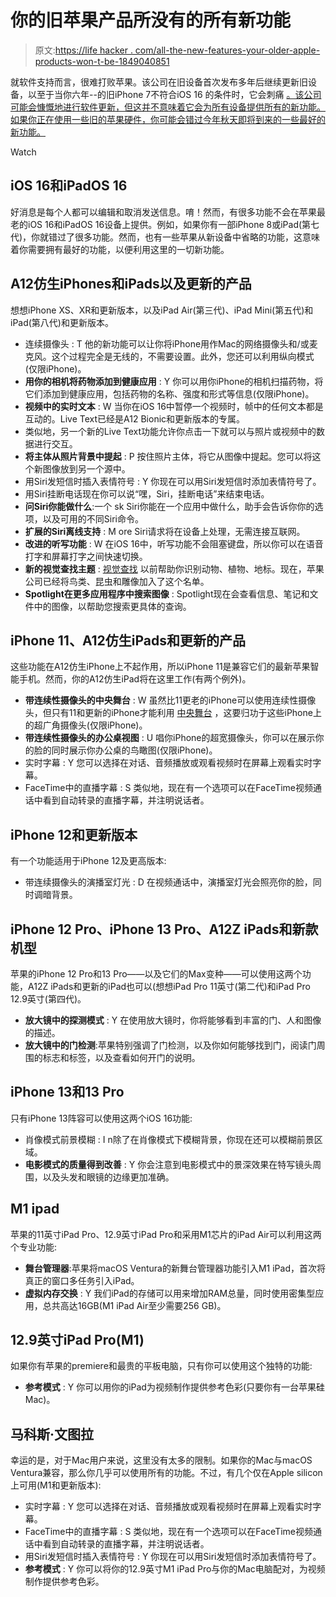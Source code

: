 # 你的旧苹果产品所没有的所有新功能

> 原文:[https://life hacker . com/all-the-new-features-your-older-apple-products-won-t-be-1849040851](https://lifehacker.com/all-the-new-features-your-older-apple-products-won-t-be-1849040851)

就软件支持而言，很难打败苹果。该公司在旧设备首次发布多年后继续更新旧设备，以至于当你六年--的旧iPhone 7不符合iOS 16 的条件时，它会刺痛 [。该公司可能会慷慨地进行软件更新，但这并不意味着它会为所有设备提供所有的新功能。如果你正在使用一些旧的苹果硬件，你可能会错过今年秋天即将到来的一些最好的新功能。](https://lifehacker.com/these-apple-devices-won-t-get-software-updates-anymore-1849033297) 

Watch

## iOS 16和iPadOS 16

好消息是每个人都可以编辑和取消发送信息。唷！然而，有很多功能不会在苹果最老的iOS 16和iPadOS 16设备上提供。例如，如果你有一部iPhone 8或iPad(第七代)，你就错过了很多功能。然而，也有一些苹果从新设备中省略的功能，这意味着你需要拥有最好的功能，以便利用这里的一切新功能。

## A12仿生iPhones和iPads以及更新的产品

想想iPhone XS、XR和更新版本，以及iPad Air(第三代)、iPad Mini(第五代)和iPad(第八代)和更新版本。

*   连续摄像头 : T 他的新功能可以让你将iPhone用作Mac的网络摄像头和/或麦克风。这个过程完全是无线的，不需要设置。此外，您还可以利用纵向模式(仅限iPhone)。
*   **用你的相机将药物添加到健康应用** : Y 你可以用你iPhone的相机扫描药物，将它们添加到健康应用，包括药物的名称、强度和形式等信息(仅限iPhone)。
*   **视频中的实时文本** : W 当你在iOS 16中暂停一个视频时，帧中的任何文本都是互动的。Live Text已经是A12 Bionic和更新版本的专属。
*   类似地，另一个新的Live Text功能允许你点击一下就可以与照片或视频中的数据进行交互。
*   **将主体从照片背景中提起** : P 按住照片主体，将它从图像中提起。您可以将这个新图像放到另一个源中。
*   用Siri发短信时插入表情符号 : Y 你现在可以用Siri发短信时添加表情符号了。
*   用Siri挂断电话现在你可以说“嘿，Siri，挂断电话”来结束电话。
*   **问Siri你能做什么**:一个 sk Siri你能在一个应用中做什么，助手会告诉你你的选项，以及可用的不同Siri命令。
*   **扩展的Siri离线支持** : M ore Siri请求将在设备上处理，无需连接互联网。
*   **改进的听写功能** : W 在iOS 16中，听写功能不会阻塞键盘，所以你可以在语音打字和屏幕打字之间快速切换。
*   **新的视觉查找主题** : [视觉查找](https://lifehacker.com/you-can-now-use-your-iphone-to-identify-animals-plants-1848945035) 以前帮助你识别动物、植物、地标。现在，苹果公司已经将鸟类、昆虫和雕像加入了这个名单。
*   **Spotlight在更多应用程序中搜索图像** : Spotlight现在会查看信息、笔记和文件中的图像，以帮助您搜索更具体的查询。

## iPhone 11、A12仿生iPads和更新的产品

这些功能在A12仿生iPhone上不起作用，所以iPhone 11是兼容它们的最新苹果智能手机。然而，你的A12仿生iPad将在这里工作(有两个例外)。

*   **带连续性摄像头的中央舞台** : W 虽然比11更老的iPhone可以使用连续性摄像头，但只有11和更新的iPhone才能利用 [中央舞台](https://lifehacker.com/how-to-enable-center-state-on-your-ipad-1847678533) ，这要归功于这些iPhone上的超广角摄像头(仅限iPhone)。
*   **带连续性摄像头的办公桌视图** : U 唱你iPhone的超宽摄像头，你可以在展示你的脸的同时展示你办公桌的鸟瞰图(仅限iPhone)。
*   实时字幕 : Y 您可以选择在对话、音频播放或观看视频时在屏幕上观看实时字幕。
*   FaceTime中的直播字幕 : S 类似地，现在有一个选项可以在FaceTime视频通话中看到自动转录的直播字幕，并注明说话者。

## iPhone 12和更新版本

有一个功能适用于iPhone 12及更高版本:

*   带连续摄像头的演播室灯光 : D 在视频通话中，演播室灯光会照亮你的脸，同时调暗背景。

## iPhone 12 Pro、iPhone 13 Pro、A12Z iPads和新款机型

苹果的iPhone 12 Pro和13 Pro——以及它们的Max变种——可以使用这两个功能，A12Z iPads和更新的iPad也可以(想想iPad Pro 11英寸(第二代)和iPad Pro 12.9英寸(第四代)。

*   **放大镜中的探测模式** : Y 在使用放大镜时，你将能够看到丰富的门、人和图像的描述。
*   **放大镜中的门检测**:苹果特别强调了门检测，以及你如何能够找到门，阅读门周围的标志和标签，以及查看如何开门的说明。

## iPhone 13和13 Pro

只有iPhone 13阵容可以使用这两个iOS 16功能:

*   肖像模式前景模糊 : I n除了在肖像模式下模糊背景，你现在还可以模糊前景区域。
*   **电影模式的质量得到改善** : Y 你会注意到电影模式中的景深效果在特写镜头周围，以及头发和眼镜的边缘更加准确。

## M1 ipad

苹果的11英寸iPad Pro、12.9英寸iPad Pro和采用M1芯片的iPad Air可以利用这两个专业功能:

*   **舞台管理器**:苹果将macOS Ventura的新舞台管理器功能引入M1 iPad，首次将真正的窗口多任务引入iPad。
*   **虚拟内存交换** : Y 我们iPad的存储可以用来增加RAM总量，同时使用密集型应用，总共高达16GB(M1 iPad Air至少需要256 GB)。

## 12.9英寸iPad Pro(M1)

如果你有苹果的premiere和最贵的平板电脑，只有你可以使用这个独特的功能:

*   **参考模式** : Y 你可以用你的iPad为视频制作提供参考色彩(只要你有一台苹果硅Mac)。

## 马科斯·文图拉

幸运的是，对于Mac用户来说，这里没有太多的限制。如果你的Mac与macOS Ventura兼容，那么你几乎可以使用所有的功能。不过，有几个仅在Apple silicon上可用(M1和更新版本):

*   实时字幕 : Y 您可以选择在对话、音频播放或观看视频时在屏幕上观看实时字幕。
*   FaceTime中的直播字幕 : S 类似地，现在有一个选项可以在FaceTime视频通话中看到自动转录的直播字幕，并注明说话者。
*   用Siri发短信时插入表情符号 : Y 你现在可以用Siri发短信时添加表情符号了。
*   **参考模式** : Y 你可以将你的12.9英寸M1 iPad Pro与你的Mac电脑配对，为视频制作提供参考色彩。